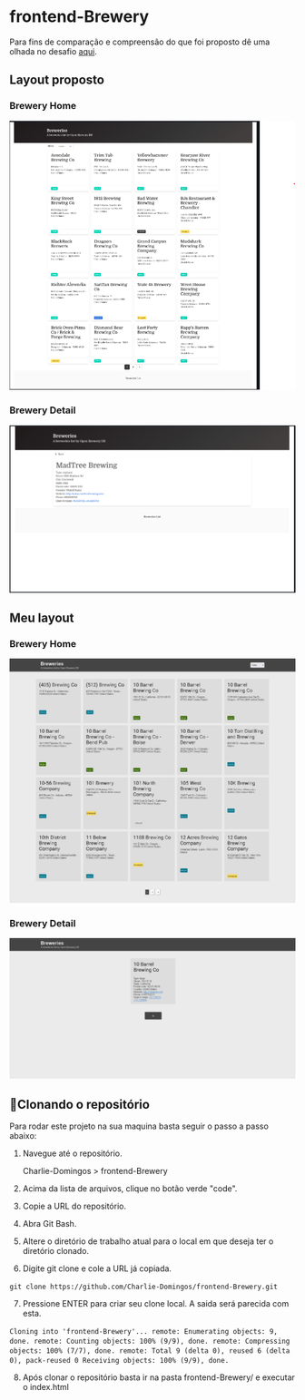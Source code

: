 # frontend-Brewery

Para fins de comparação e compreensão do que foi proposto dê uma olhada no desafio [aqui](https://github.com/Charlie-Domingos/desafio-frontend).

## Layout proposto

### Brewery Home
<img src="./assetsReadme/breweryList.png">

### Brewery Detail
<img src="./assetsReadme/detailsBrewery.png">

## Meu layout

### Brewery Home
<img src="./assetsReadme/mybreweryList.png">

### Brewery Detail
<img src="./assetsReadme/mydetailsBrewery.png">


## 📌Clonando o repositório

Para rodar este projeto na sua maquina basta seguir o passo a passo abaixo:

1. Navegue até o repositório.
    
    Charlie-Domingos > frontend-Brewery
    
2. Acima da lista de arquivos, clique no botão verde "code".

3. Copie a URL do repositório.

4. Abra Git Bash.

5. Altere o diretório de trabalho atual para o local em que deseja ter o diretório clonado.

6. Digite git clone e cole a URL já copiada.

  `git clone https://github.com/Charlie-Domingos/frontend-Brewery.git`

7. Pressione ENTER para criar seu clone local. A saida será parecida com esta.

  `Cloning into 'frontend-Brewery'...
remote: Enumerating objects: 9, done.
remote: Counting objects: 100% (9/9), done.
remote: Compressing objects: 100% (7/7), done.
remote: Total 9 (delta 0), reused 6 (delta 0), pack-reused 0
Receiving objects: 100% (9/9), done.`

8. Após clonar o repositório basta ir na pasta frontend-Brewery/ e executar o index.html
